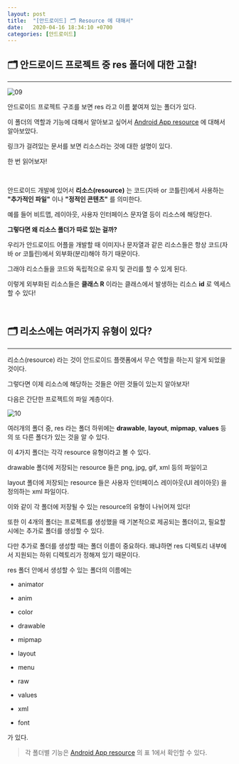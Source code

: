 ```yaml
---
layout: post
title:  "[안드로이드] 🗂 Resource 에 대해서"
date:   2020-04-16 18:34:10 +0700
categories: [안드로이드]
---
```


## 🗂 안드로이드 프로젝트 중 res 폴더에 대한 고찰!
---

![09](https://user-images.githubusercontent.com/31889335/79442938-2532aa00-8014-11ea-9dd1-9f3d5b688010.PNG)

안드로이드 프로젝트 구조를 보면 res 라고 이름 붙여져 있는 폴더가 있다.

이 폴더의 역할과 기능에 대해서 알아보고 싶어서 [Android App resource](https://developer.android.com/guide/topics/resources/providing-resources#AliasResources) 에 대해서 알아보았다.

링크가 걸려있는 문서를 보면 리소스라는 것에 대한 설명이 있다.

한 번 읽어보자!

<br>

안드로이드 개발에 있어서 __리소스(resource)__ 는 코드(자바 or 코틀린)에서 사용하는 __"추가적인 파일"__ 이나 __"정적인 콘텐츠"__ 를 의미한다.

예를 들어 비트맵, 레이아웃, 사용자 인터페이스 문자열 등이 리소스에 해당한다.

__그렇다면 왜 리소스 폴더가 따로 있는 걸까?__

우리가 안드로이드 어플을 개발할 때 이미지나 문자열과 같은 리소스들은 항상 코드(자바 or 코틀린)에서 외부화(분리)해야 하기 때문이다.

그래야 리소스들을 코드와 독립적으로 유지 및 관리를 할 수 있게 된다.

이렇게 외부화된 리소스들은 __클래스 R__ 이라는 클래스에서 발생하는 리소스 __id__ 로 엑세스할 수 있다!

<br>

## 🗂 리소스에는 여러가지 유형이 있다?
---

리소스(resource) 라는 것이 안드로이드 플랫폼에서 무슨 역할을 하는지 알게 되었을 것이다.

그렇다면 이제 리소스에 해당하는 것들은 어떤 것들이 있는지 알아보자!

다음은 간단한 프로젝트의 파일 계층이다.

![10](https://user-images.githubusercontent.com/31889335/79452454-261f0800-8023-11ea-9cd7-0bf2210d4c48.PNG)

여러개의 폴더 중, res 라는 폴더 하위에는 __drawable__, __layout__, __mipmap__, __values__ 등의 또 다른 폴더가 있는 것을 알 수 있다.

이 4가지 폴더는 각각 resource 유형이라고 볼 수 있다. 

drawable 폴더에 저장되는 resource 들은 png, jpg, gif, xml 등의 파일이고

layout 폴더에 저장되는 resource 들은 사용자 인터페이스 레이아웃(UI 레이아웃) 을 정의하는 xml 파일이다.

이와 같이 각 폴더에 저장될 수 있는 resource의 유형이 나뉘어져 있다!

또한 이 4개의 폴더는 프로젝트를 생성했을 때 기본적으로 제공되는 폴더이고, 필요할 시에는 추가로 폴더를 생성할 수 있다.

다만 추가로 폴더를 생성할 때는 폴더 이름이 중요하다. 왜냐하면 res 디렉토리 내부에서 지원되는 하위 디렉토리가 정해져 있기 때문이다.

res 폴더 안에서 생성할 수 있는 폴더의 이름에는

- animator

- anim

- color

- drawable

- mipmap

- layout

- menu

- raw

- values

- xml

- font

가 있다.

> 각 폴더별 기능은 [Android App resource](https://developer.android.com/guide/topics/resources/providing-resources#AliasResources) 의 표 1에서 확인할 수 있다.






